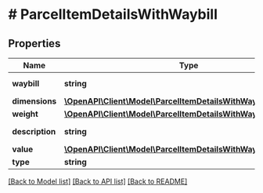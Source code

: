# # ParcelItemDetailsWithWaybill

## Properties

Name | Type | Description | Notes
------------ | ------------- | ------------- | -------------
**waybill** | **string** | Parcel waybill. | [optional]
**dimensions** | [**\OpenAPI\Client\Model\ParcelItemDetailsWithWaybillDimensions**](ParcelItemDetailsWithWaybillDimensions.md) |  | [optional]
**weight** | [**\OpenAPI\Client\Model\ParcelItemDetailsWithWaybillWeight**](ParcelItemDetailsWithWaybillWeight.md) |  | [optional]
**description** | **string** | Parcel description. | [optional]
**value** | [**\OpenAPI\Client\Model\ParcelItemDetailsWithWaybillValue**](ParcelItemDetailsWithWaybillValue.md) |  | [optional]
**type** | **string** |  | [optional]

[[Back to Model list]](../../README.md#models) [[Back to API list]](../../README.md#endpoints) [[Back to README]](../../README.md)
